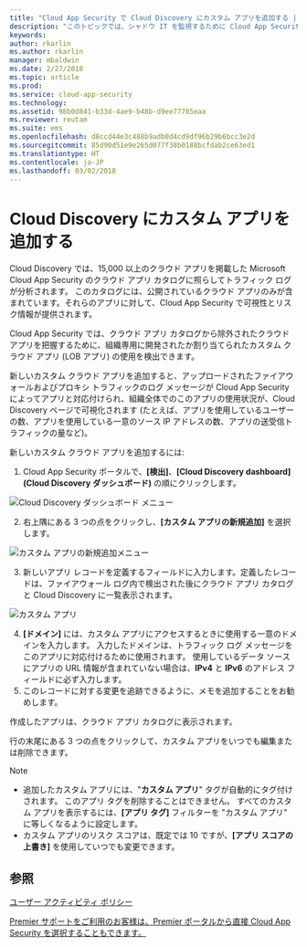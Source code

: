 ```yaml
---
title: "Cloud App Security で Cloud Discovery にカスタム アプリを追加する | Microsoft Docs"
description: "このトピックでは、シャドウ IT を監視するために Cloud App Security で Cloud Discovery にカスタム アプリを追加する方法について説明します。"
keywords: 
author: rkarlin
ms.author: rkarlin
manager: mbaldwin
ms.date: 2/27/2018
ms.topic: article
ms.prod: 
ms.service: cloud-app-security
ms.technology: 
ms.assetid: 98b0d841-b33d-4ae9-b48b-d9ee77785eaa
ms.reviewer: reutam
ms.suite: ems
ms.openlocfilehash: d8ccd44e3c488b9adb0d4cd9df96b29b6bcc3e2d
ms.sourcegitcommit: 85d90d51e9e265d077f38b0188bcfdab2ce63ed1
ms.translationtype: HT
ms.contentlocale: ja-JP
ms.lasthandoff: 03/02/2018
---
```

# <a name="add-custom-apps-to-cloud-discovery"></a>Cloud Discovery にカスタム アプリを追加する
    
Cloud Discovery では、15,000 以上のクラウド アプリを掲載した Microsoft Cloud App Security のクラウド アプリ カタログに照らしてトラフィック ログが分析されます。 このカタログには、公開されているクラウド アプリのみが含まれています。それらのアプリに対して、Cloud App Security で可視性とリスク情報が提供されます。

Cloud App Security では、クラウド アプリ カタログから除外されたクラウド アプリを把握するために、組織専用に開発されたか割り当てられたカスタム クラウド アプリ (LOB アプリ) の使用を検出できます。

新しいカスタム クラウド アプリを追加すると、アップロードされたファイアウォールおよびプロキシ トラフィックのログ メッセージが Cloud App Security によってアプリと対応付けられ、組織全体でのこのアプリの使用状況が、Cloud Discovery ページで可視化されます (たとえば、アプリを使用しているユーザーの数、アプリを使用している一意のソース IP アドレスの数、アプリの送受信トラフィックの量など)。 

新しいカスタム クラウド アプリを追加するには:

1.  Cloud App Security ポータルで、**[検出]**、**[Cloud Discovery dashboard]\(Cloud Discovery ダッシュボード\)** の順にクリックします。 
  
 ![Cloud Discovery ダッシュボード メニュー](./media/cloud-discovery-dashboard-menu.png)

2.  右上隅にある 3 つの点をクリックし、**[カスタム アプリの新規追加]** を選択します。 

 ![カスタム アプリの新規追加メニュー](./media/add-custom-app-menu.png)

3.  新しいアプリ レコードを定義するフィールドに入力します。定義したレコードは、ファイアウォール ログ内で検出された後にクラウド アプリ カタログと Cloud Discovery に一覧表示されます。

  ![カスタム アプリ](./media/add-custom-app.png)

4. **[ドメイン]** には、カスタム アプリにアクセスするときに使用する一意のドメインを入力します。 入力したドメインは、トラフィック ログ メッセージをこのアプリに対応付けるために使用されます。 使用しているデータ ソースにアプリの URL 情報が含まれていない場合は、**IPv4** と **IPv6** のアドレス フィールドに必ず入力します。
4.  このレコードに対する変更を追跡できるように、メモを追加することをお勧めします。

作成したアプリは、クラウド アプリ カタログに表示されます。

行の末尾にある 3 つの点をクリックして、カスタム アプリをいつでも編集または削除できます。

>[!NOTE]
> - 追加したカスタム アプリには、"**カスタム アプリ**" タグが自動的にタグ付けされます。 このアプリ タグを削除することはできません。
すべてのカスタム アプリを表示するには、**[アプリ タグ]** フィルターを "カスタム アプリ" に等しくなるように設定します。 
> - カスタム アプリのリスク スコアは、既定では 10 ですが、**[アプリ スコアの上書き]** を使用していつでも変更できます。

  
## <a name="see-also"></a>参照  
[ユーザー アクティビティ ポリシー](user-activity-policies.md)   

[Premier サポートをご利用のお客様は、Premier ポータルから直接 Cloud App Security を選択することもできます。](https://premier.microsoft.com/)  
  
  